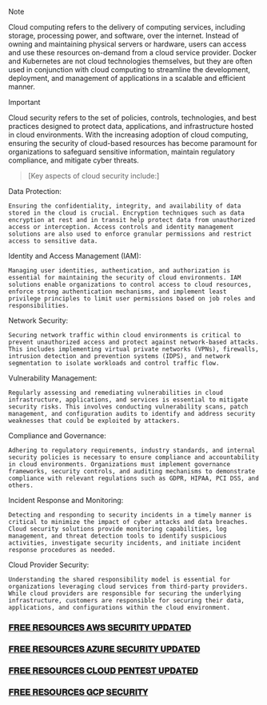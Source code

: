 > [!NOTE]
> Cloud computing refers to the delivery of computing services, including storage, processing power, and software, over the internet. Instead of owning and maintaining physical servers or hardware, users can access and use these resources on-demand from a cloud service provider.
> Docker and Kubernetes are not cloud technologies themselves, but they are often used in conjunction with cloud computing to streamline the development, deployment, and management of applications in a scalable and efficient manner.

> [!Important]
> Cloud security refers to the set of policies, controls, technologies, and best practices designed to protect data, applications, and infrastructure hosted in cloud environments.
> With the increasing adoption of cloud computing, ensuring the security of cloud-based resources has become paramount for organizations to safeguard sensitive information, maintain regulatory compliance, and mitigate cyber threats.

> [Key aspects of cloud security include:]

Data Protection:

    Ensuring the confidentiality, integrity, and availability of data stored in the cloud is crucial. Encryption techniques such as data encryption at rest and in transit help protect data from unauthorized access or interception. Access controls and identity management solutions are also used to enforce granular permissions and restrict access to sensitive data.

Identity and Access Management (IAM): 

    Managing user identities, authentication, and authorization is essential for maintaining the security of cloud environments. IAM solutions enable organizations to control access to cloud resources, enforce strong authentication mechanisms, and implement least privilege principles to limit user permissions based on job roles and responsibilities.

Network Security:

    Securing network traffic within cloud environments is critical to prevent unauthorized access and protect against network-based attacks. This includes implementing virtual private networks (VPNs), firewalls, intrusion detection and prevention systems (IDPS), and network segmentation to isolate workloads and control traffic flow.

Vulnerability Management: 
    
    Regularly assessing and remediating vulnerabilities in cloud infrastructure, applications, and services is essential to mitigate security risks. This involves conducting vulnerability scans, patch management, and configuration audits to identify and address security weaknesses that could be exploited by attackers.

Compliance and Governance: 

    Adhering to regulatory requirements, industry standards, and internal security policies is necessary to ensure compliance and accountability in cloud environments. Organizations must implement governance frameworks, security controls, and auditing mechanisms to demonstrate compliance with relevant regulations such as GDPR, HIPAA, PCI DSS, and others.

Incident Response and Monitoring: 

    Detecting and responding to security incidents in a timely manner is critical to minimize the impact of cyber attacks and data breaches. Cloud security solutions provide monitoring capabilities, log management, and threat detection tools to identify suspicious activities, investigate security incidents, and initiate incident response procedures as needed.

Cloud Provider Security:

    Understanding the shared responsibility model is essential for organizations leveraging cloud services from third-party providers. While cloud providers are responsible for securing the underlying infrastructure, customers are responsible for securing their data, applications, and configurations within the cloud environment.

### [𝐅𝐑𝐄𝐄 𝐑𝐄𝐒𝐎𝐔𝐑𝐂𝐄𝐒 𝐀𝐖𝐒 𝐒𝐄𝐂𝐔𝐑𝐈𝐓𝐘 𝐔𝐏𝐃𝐀𝐓𝐄𝐃](https://github.com/SilkRoadModerator/Cloud_Security/blob/main/%F0%9D%90%85%F0%9D%90%91%F0%9D%90%84%F0%9D%90%84_%F0%9D%90%91%F0%9D%90%84%F0%9D%90%92%F0%9D%90%8E%F0%9D%90%94%F0%9D%90%91%F0%9D%90%82%F0%9D%90%84%F0%9D%90%92_%F0%9D%90%80%F0%9D%90%96%F0%9D%90%92_%F0%9D%90%92%F0%9D%90%84%F0%9D%90%82%F0%9D%90%94%F0%9D%90%91%F0%9D%90%88%F0%9D%90%93%F0%9D%90%98_%F0%9D%90%94%F0%9D%90%8F%F0%9D%90%83%F0%9D%90%80%F0%9D%90%93%F0%9D%90%84%F0%9D%90%83.md)

### [𝐅𝐑𝐄𝐄 𝐑𝐄𝐒𝐎𝐔𝐑𝐂𝐄𝐒 𝐀𝐙𝐔𝐑𝐄 𝐒𝐄𝐂𝐔𝐑𝐈𝐓𝐘 𝐔𝐏𝐃𝐀𝐓𝐄𝐃](https://github.com/SilkRoadModerator/Cloud_Security/blob/main/%F0%9D%90%85%F0%9D%90%91%F0%9D%90%84%F0%9D%90%84_%F0%9D%90%91%F0%9D%90%84%F0%9D%90%92%F0%9D%90%8E%F0%9D%90%94%F0%9D%90%91%F0%9D%90%82%F0%9D%90%84%F0%9D%90%92_%F0%9D%90%80%F0%9D%90%99%F0%9D%90%94%F0%9D%90%91%F0%9D%90%84_%F0%9D%90%92%F0%9D%90%84%F0%9D%90%82%F0%9D%90%94%F0%9D%90%91%F0%9D%90%88%F0%9D%90%93%F0%9D%90%98_%F0%9D%90%94%F0%9D%90%8F%F0%9D%90%83%F0%9D%90%80%F0%9D%90%93%F0%9D%90%84%F0%9D%90%83.md)

### [𝐅𝐑𝐄𝐄 𝐑𝐄𝐒𝐎𝐔𝐑𝐂𝐄𝐒 𝐂𝐋𝐎𝐔𝐃 𝐏𝐄𝐍𝐓𝐄𝐒𝐓 𝐔𝐏𝐃𝐀𝐓𝐄𝐃](https://github.com/SilkRoadModerator/Cloud_Security/blob/main/%F0%9D%90%85%F0%9D%90%91%F0%9D%90%84%F0%9D%90%84_%F0%9D%90%91%F0%9D%90%84%F0%9D%90%92%F0%9D%90%8E%F0%9D%90%94%F0%9D%90%91%F0%9D%90%82%F0%9D%90%84%F0%9D%90%92_%F0%9D%90%82%F0%9D%90%8B%F0%9D%90%8E%F0%9D%90%94%F0%9D%90%83_%F0%9D%90%8F%F0%9D%90%84%F0%9D%90%8D%F0%9D%90%93%F0%9D%90%84%F0%9D%90%92%F0%9D%90%93_%F0%9D%90%94%F0%9D%90%8F%F0%9D%90%83%F0%9D%90%80%F0%9D%90%93%F0%9D%90%84%F0%9D%90%83.md)

### [𝐅𝐑𝐄𝐄 𝐑𝐄𝐒𝐎𝐔𝐑𝐂𝐄𝐒 𝐆𝐂𝐏 𝐒𝐄𝐂𝐔𝐑𝐈𝐓𝐘](https://github.com/SilkRoadModerator/Cloud_Security/blob/main/%F0%9D%90%85%F0%9D%90%91%F0%9D%90%84%F0%9D%90%84_%F0%9D%90%91%F0%9D%90%84%F0%9D%90%92%F0%9D%90%8E%F0%9D%90%94%F0%9D%90%91%F0%9D%90%82%F0%9D%90%84%F0%9D%90%92_%F0%9D%90%86%F0%9D%90%82%F0%9D%90%8F_%F0%9D%90%92%F0%9D%90%84%F0%9D%90%82%F0%9D%90%94%F0%9D%90%91%F0%9D%90%88%F0%9D%90%93%F0%9D%90%98.md)
